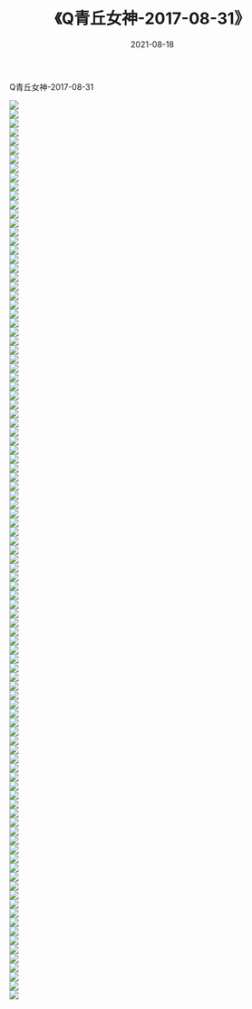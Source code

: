 ﻿---
layout: post
title:  《Q青丘女神-2017-08-31》
date:   2021-08-18
img: http://img.660000.xyz/Sharelink/网络美图/2021/Q青丘女神-2017-08-31/000.jpg
categories: [美女, 清纯, 唯美]
---

Q青丘女神-2017-08-31

  ![](http://img.660000.xyz/Sharelink/网络美图/2021/Q青丘女神-2017-08-31/001.jpg) <br> ![](http://img.660000.xyz/Sharelink/网络美图/2021/Q青丘女神-2017-08-31/002.jpg) <br> ![](http://img.660000.xyz/Sharelink/网络美图/2021/Q青丘女神-2017-08-31/003.jpg) <br> ![](http://img.660000.xyz/Sharelink/网络美图/2021/Q青丘女神-2017-08-31/004.jpg) <br> ![](http://img.660000.xyz/Sharelink/网络美图/2021/Q青丘女神-2017-08-31/005.jpg) <br> ![](http://img.660000.xyz/Sharelink/网络美图/2021/Q青丘女神-2017-08-31/006.jpg) <br> ![](http://img.660000.xyz/Sharelink/网络美图/2021/Q青丘女神-2017-08-31/007.jpg) <br> ![](http://img.660000.xyz/Sharelink/网络美图/2021/Q青丘女神-2017-08-31/008.jpg) <br> ![](http://img.660000.xyz/Sharelink/网络美图/2021/Q青丘女神-2017-08-31/009.jpg) <br> ![](http://img.660000.xyz/Sharelink/网络美图/2021/Q青丘女神-2017-08-31/010.jpg) <br> ![](http://img.660000.xyz/Sharelink/网络美图/2021/Q青丘女神-2017-08-31/011.jpg) <br> ![](http://img.660000.xyz/Sharelink/网络美图/2021/Q青丘女神-2017-08-31/012.jpg) <br> ![](http://img.660000.xyz/Sharelink/网络美图/2021/Q青丘女神-2017-08-31/013.jpg) <br> ![](http://img.660000.xyz/Sharelink/网络美图/2021/Q青丘女神-2017-08-31/014.jpg) <br> ![](http://img.660000.xyz/Sharelink/网络美图/2021/Q青丘女神-2017-08-31/015.jpg) <br> ![](http://img.660000.xyz/Sharelink/网络美图/2021/Q青丘女神-2017-08-31/016.jpg) <br> ![](http://img.660000.xyz/Sharelink/网络美图/2021/Q青丘女神-2017-08-31/017.jpg) <br> ![](http://img.660000.xyz/Sharelink/网络美图/2021/Q青丘女神-2017-08-31/018.jpg) <br> ![](http://img.660000.xyz/Sharelink/网络美图/2021/Q青丘女神-2017-08-31/019.jpg) <br> ![](http://img.660000.xyz/Sharelink/网络美图/2021/Q青丘女神-2017-08-31/020.jpg) <br> ![](http://img.660000.xyz/Sharelink/网络美图/2021/Q青丘女神-2017-08-31/021.jpg) <br> ![](http://img.660000.xyz/Sharelink/网络美图/2021/Q青丘女神-2017-08-31/022.jpg) <br> ![](http://img.660000.xyz/Sharelink/网络美图/2021/Q青丘女神-2017-08-31/023.jpg) <br> ![](http://img.660000.xyz/Sharelink/网络美图/2021/Q青丘女神-2017-08-31/024.jpg) <br> ![](http://img.660000.xyz/Sharelink/网络美图/2021/Q青丘女神-2017-08-31/025.jpg) <br> ![](http://img.660000.xyz/Sharelink/网络美图/2021/Q青丘女神-2017-08-31/026.jpg) <br> ![](http://img.660000.xyz/Sharelink/网络美图/2021/Q青丘女神-2017-08-31/027.jpg) <br> ![](http://img.660000.xyz/Sharelink/网络美图/2021/Q青丘女神-2017-08-31/028.jpg) <br> ![](http://img.660000.xyz/Sharelink/网络美图/2021/Q青丘女神-2017-08-31/029.jpg) <br> ![](http://img.660000.xyz/Sharelink/网络美图/2021/Q青丘女神-2017-08-31/030.jpg) <br> ![](http://img.660000.xyz/Sharelink/网络美图/2021/Q青丘女神-2017-08-31/031.jpg) <br> ![](http://img.660000.xyz/Sharelink/网络美图/2021/Q青丘女神-2017-08-31/032.jpg) <br> ![](http://img.660000.xyz/Sharelink/网络美图/2021/Q青丘女神-2017-08-31/033.jpg) <br> ![](http://img.660000.xyz/Sharelink/网络美图/2021/Q青丘女神-2017-08-31/034.jpg) <br> ![](http://img.660000.xyz/Sharelink/网络美图/2021/Q青丘女神-2017-08-31/035.jpg) <br> ![](http://img.660000.xyz/Sharelink/网络美图/2021/Q青丘女神-2017-08-31/036.jpg) <br> ![](http://img.660000.xyz/Sharelink/网络美图/2021/Q青丘女神-2017-08-31/037.jpg) <br> ![](http://img.660000.xyz/Sharelink/网络美图/2021/Q青丘女神-2017-08-31/038.jpg) <br> ![](http://img.660000.xyz/Sharelink/网络美图/2021/Q青丘女神-2017-08-31/039.jpg) <br> ![](http://img.660000.xyz/Sharelink/网络美图/2021/Q青丘女神-2017-08-31/040.jpg) <br> ![](http://img.660000.xyz/Sharelink/网络美图/2021/Q青丘女神-2017-08-31/041.jpg) <br> ![](http://img.660000.xyz/Sharelink/网络美图/2021/Q青丘女神-2017-08-31/042.jpg) <br> ![](http://img.660000.xyz/Sharelink/网络美图/2021/Q青丘女神-2017-08-31/043.jpg) <br> ![](http://img.660000.xyz/Sharelink/网络美图/2021/Q青丘女神-2017-08-31/044.jpg) <br> ![](http://img.660000.xyz/Sharelink/网络美图/2021/Q青丘女神-2017-08-31/045.jpg) <br> ![](http://img.660000.xyz/Sharelink/网络美图/2021/Q青丘女神-2017-08-31/046.jpg) <br> ![](http://img.660000.xyz/Sharelink/网络美图/2021/Q青丘女神-2017-08-31/047.jpg) <br> ![](http://img.660000.xyz/Sharelink/网络美图/2021/Q青丘女神-2017-08-31/048.jpg) <br> ![](http://img.660000.xyz/Sharelink/网络美图/2021/Q青丘女神-2017-08-31/049.jpg) <br> ![](http://img.660000.xyz/Sharelink/网络美图/2021/Q青丘女神-2017-08-31/050.jpg) <br> ![](http://img.660000.xyz/Sharelink/网络美图/2021/Q青丘女神-2017-08-31/051.jpg) <br> ![](http://img.660000.xyz/Sharelink/网络美图/2021/Q青丘女神-2017-08-31/052.jpg) <br> ![](http://img.660000.xyz/Sharelink/网络美图/2021/Q青丘女神-2017-08-31/053.jpg) <br> ![](http://img.660000.xyz/Sharelink/网络美图/2021/Q青丘女神-2017-08-31/054.jpg) <br> ![](http://img.660000.xyz/Sharelink/网络美图/2021/Q青丘女神-2017-08-31/055.jpg) <br> ![](http://img.660000.xyz/Sharelink/网络美图/2021/Q青丘女神-2017-08-31/056.jpg) <br> ![](http://img.660000.xyz/Sharelink/网络美图/2021/Q青丘女神-2017-08-31/057.jpg) <br> ![](http://img.660000.xyz/Sharelink/网络美图/2021/Q青丘女神-2017-08-31/058.jpg) <br> ![](http://img.660000.xyz/Sharelink/网络美图/2021/Q青丘女神-2017-08-31/059.jpg) <br> ![](http://img.660000.xyz/Sharelink/网络美图/2021/Q青丘女神-2017-08-31/060.jpg) <br> ![](http://img.660000.xyz/Sharelink/网络美图/2021/Q青丘女神-2017-08-31/061.jpg) <br> ![](http://img.660000.xyz/Sharelink/网络美图/2021/Q青丘女神-2017-08-31/062.jpg) <br> ![](http://img.660000.xyz/Sharelink/网络美图/2021/Q青丘女神-2017-08-31/063.jpg) <br> ![](http://img.660000.xyz/Sharelink/网络美图/2021/Q青丘女神-2017-08-31/064.jpg) <br> ![](http://img.660000.xyz/Sharelink/网络美图/2021/Q青丘女神-2017-08-31/065.jpg) <br> ![](http://img.660000.xyz/Sharelink/网络美图/2021/Q青丘女神-2017-08-31/066.jpg) <br> ![](http://img.660000.xyz/Sharelink/网络美图/2021/Q青丘女神-2017-08-31/067.jpg) <br> ![](http://img.660000.xyz/Sharelink/网络美图/2021/Q青丘女神-2017-08-31/068.jpg) <br> ![](http://img.660000.xyz/Sharelink/网络美图/2021/Q青丘女神-2017-08-31/069.jpg) <br> ![](http://img.660000.xyz/Sharelink/网络美图/2021/Q青丘女神-2017-08-31/070.jpg) <br> ![](http://img.660000.xyz/Sharelink/网络美图/2021/Q青丘女神-2017-08-31/071.jpg) <br> ![](http://img.660000.xyz/Sharelink/网络美图/2021/Q青丘女神-2017-08-31/072.jpg) <br> ![](http://img.660000.xyz/Sharelink/网络美图/2021/Q青丘女神-2017-08-31/073.jpg) <br> ![](http://img.660000.xyz/Sharelink/网络美图/2021/Q青丘女神-2017-08-31/074.jpg) <br> ![](http://img.660000.xyz/Sharelink/网络美图/2021/Q青丘女神-2017-08-31/075.jpg) <br> ![](http://img.660000.xyz/Sharelink/网络美图/2021/Q青丘女神-2017-08-31/076.jpg) <br> ![](http://img.660000.xyz/Sharelink/网络美图/2021/Q青丘女神-2017-08-31/077.jpg) <br> ![](http://img.660000.xyz/Sharelink/网络美图/2021/Q青丘女神-2017-08-31/078.jpg) <br> ![](http://img.660000.xyz/Sharelink/网络美图/2021/Q青丘女神-2017-08-31/079.jpg) <br> ![](http://img.660000.xyz/Sharelink/网络美图/2021/Q青丘女神-2017-08-31/080.jpg) <br> ![](http://img.660000.xyz/Sharelink/网络美图/2021/Q青丘女神-2017-08-31/081.jpg) <br> ![](http://img.660000.xyz/Sharelink/网络美图/2021/Q青丘女神-2017-08-31/082.jpg) <br> ![](http://img.660000.xyz/Sharelink/网络美图/2021/Q青丘女神-2017-08-31/083.jpg) <br> ![](http://img.660000.xyz/Sharelink/网络美图/2021/Q青丘女神-2017-08-31/084.jpg) <br> ![](http://img.660000.xyz/Sharelink/网络美图/2021/Q青丘女神-2017-08-31/085.jpg) <br> ![](http://img.660000.xyz/Sharelink/网络美图/2021/Q青丘女神-2017-08-31/086.jpg) <br> ![](http://img.660000.xyz/Sharelink/网络美图/2021/Q青丘女神-2017-08-31/087.jpg) <br> ![](http://img.660000.xyz/Sharelink/网络美图/2021/Q青丘女神-2017-08-31/088.jpg) <br> ![](http://img.660000.xyz/Sharelink/网络美图/2021/Q青丘女神-2017-08-31/089.jpg) <br> ![](http://img.660000.xyz/Sharelink/网络美图/2021/Q青丘女神-2017-08-31/090.jpg) <br> ![](http://img.660000.xyz/Sharelink/网络美图/2021/Q青丘女神-2017-08-31/091.jpg) <br> ![](http://img.660000.xyz/Sharelink/网络美图/2021/Q青丘女神-2017-08-31/092.jpg) <br> ![](http://img.660000.xyz/Sharelink/网络美图/2021/Q青丘女神-2017-08-31/093.jpg) <br> ![](http://img.660000.xyz/Sharelink/网络美图/2021/Q青丘女神-2017-08-31/094.jpg) <br> ![](http://img.660000.xyz/Sharelink/网络美图/2021/Q青丘女神-2017-08-31/095.jpg) <br> ![](http://img.660000.xyz/Sharelink/网络美图/2021/Q青丘女神-2017-08-31/096.jpg) <br> ![](http://img.660000.xyz/Sharelink/网络美图/2021/Q青丘女神-2017-08-31/097.jpg) <br> ![](http://img.660000.xyz/Sharelink/网络美图/2021/Q青丘女神-2017-08-31/098.jpg) <br> ![](http://img.660000.xyz/Sharelink/网络美图/2021/Q青丘女神-2017-08-31/099.jpg) <br>
